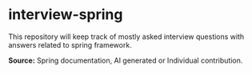 # interview-spring

This repository will keep track of mostly asked interview questions with answers related to spring framework.

**Source:** Spring documentation, AI generated or Individual contribution.
